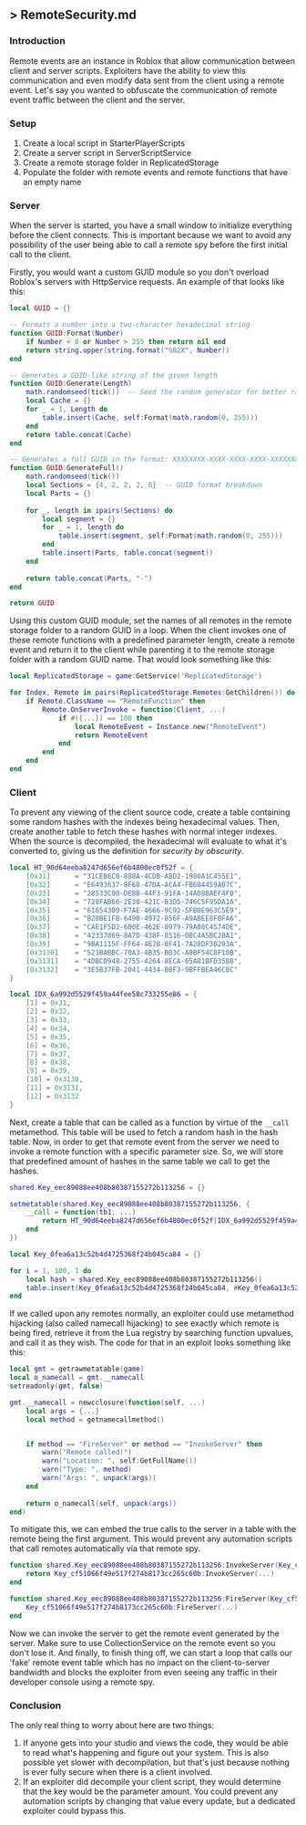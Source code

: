 ## > RemoteSecurity.md
### Introduction
Remote events are an instance in Roblox that allow communication between client and server scripts.
Exploiters have the ability to view this communication and even modify data sent from the client using a remote event.
Let's say you wanted to obfuscate the communication of remote event traffic between the client and the server.

### Setup
1. Create a local script in StarterPlayerScripts
2. Create a server script in ServerScriptService
3. Create a remote storage folder in ReplicatedStorage
4. Populate the folder with remote events and remote functions that have an empty name

### Server
When the server is started, you have a small window to initialize everything before the client connects.
This is important because we want to avoid any possibility of the user being able to call a remote spy before the first initial call to the client.

Firstly, you would want a custom GUID module so you don't overload Roblox's servers with HttpService requests.
An example of that looks like this:
```lua
local GUID = {}

-- Formats a number into a two-character hexadecimal string
function GUID:Format(Number)
    if Number < 0 or Number > 255 then return nil end
    return string.upper(string.format("%02X", Number))
end

-- Generates a GUID-like string of the given length
function GUID:Generate(Length)
    math.randomseed(tick())  -- Seed the random generator for better randomness
    local Cache = {}
    for _ = 1, Length do
        table.insert(Cache, self:Format(math.random(0, 255)))
    end
    return table.concat(Cache)
end

-- Generates a full GUID in the format: XXXXXXXX-XXXX-XXXX-XXXX-XXXXXXXXXXXX
function GUID:GenerateFull()
    math.randomseed(tick())
    local Sections = {4, 2, 2, 2, 6}  -- GUID format breakdown
    local Parts = {}
    
    for _, length in ipairs(Sections) do
        local segment = {}
        for _ = 1, length do
            table.insert(segment, self:Format(math.random(0, 255)))
        end
        table.insert(Parts, table.concat(segment))
    end
    
    return table.concat(Parts, "-")
end

return GUID
```

Using this custom GUID module, set the names of all remotes in the remote storage folder to a random GUID in a loop.
When the client invokes one of these remote functions with a predefined parameter length, create a remote event and return it to the client while parenting it to the remote storage folder with a random GUID name.
That would look something like this:
```lua
local ReplicatedStorage = game:GetService('ReplicatedStorage')

for Index, Remote in pairs(ReplicatedStorage.Remotes:GetChildren()) do
	if Remote.ClassName == "RemoteFunction" then
		Remote.OnServerInvoke = function(Client, ...)
			if #({...}) == 100 then
				local RemoteEvent = Instance.new("RemoteEvent")
				return RemoteEvent
			end
		end
	end
end
```

### Client
To prevent any viewing of the client source code, create a table containing some random hashes with the indexes being hexadecimal values.
Then, create another table to fetch these hashes with normal integer indexes.
When the source is decompiled, the hexadecimal will evaluate to what it's converted to, giving us the definition for *security by obscurity*.
```lua
local HT_90d64eeba8247d656ef6b4800ec0f52f = {
    [0x31]      = "31CEB6C0-888A-4CDB-ABD2-1980A1C455E1",
    [0x32]      = "E6493637-8F68-47DA-ACA4-FB604459A07C",
    [0x33]      = "28533C00-DEBB-44F3-91FA-14A088AEF4F0",
    [0x34]      = "728FAB66-2E30-421C-B3D5-746C5F95DA1A",
    [0x35]      = "61654309-F7AE-4666-9C92-5FB0E963C5E9",
    [0x36]      = "B20BE1FB-6490-4972-856F-A9ABEE8F0FA6",
    [0x37]      = "CAE1F5D2-600E-462E-8979-79A08C4574DE",
    [0x38]      = "42337869-8A7D-438F-8516-0BC4A5BC28A1",
    [0x39]      = "9BA1115F-FF64-4E78-8F41-7A28DF30293A",
    [0x3130]    = "521BABBC-70A3-4B35-B03C-A0BF54C8F10B",
    [0x3131]    = "4DBCD948-2755-4264-8ECA-65A81BFD35B8",
    [0x3132]    = "3E5B37FB-2041-4434-B0F3-9BFFBEA46CBC"
}

local IDX_6a992d5529f459a44fee58c733255e86 = {
    [1] = 0x31,
    [2] = 0x32,
    [3] = 0x33,
    [4] = 0x34,
    [5] = 0x35,
    [6] = 0x36,
    [7] = 0x37,
    [8] = 0x38,
    [9] = 0x39,
    [10] = 0x3130,
    [11] = 0x3131,
    [12] = 0x3132
}
```

Next, create a table that can be called as a function by virtue of the `__call` metamethod.
This table will be used to fetch a random hash in the hash table.
Now, in order to get that remote event from the server we need to invoke a remote function with a specific parameter size.
So, we will store that predefined amount of hashes in the same table we call to get the hashes.
```lua
shared.Key_eec89088ee408b80387155272b113256 = {}

setmetatable(shared.Key_eec89088ee408b80387155272b113256, {
    __call = function(tb1, ...)
        return HT_90d64eeba8247d656ef6b4800ec0f52f[IDX_6a992d5529f459a44fee58c733255e86[math.random(1, #IDX_6a992d5529f459a44fee58c733255e86)]]
    end
})

local Key_0fea6a13c52b4d4725368f24b045ca84 = {}

for i = 1, 100, 1 do
    local hash = shared.Key_eec89088ee408b80387155272b113256()
    table.insert(Key_0fea6a13c52b4d4725368f24b045ca84, #Key_0fea6a13c52b4d4725368f24b045ca84+1, hash)
end
```

If we called upon any remotes normally, an exploiter could use metamethod hijacking (also called namecall hijacking) to see exactly which remote is being fired, retrieve it from the Lua registry by searching function upvalues, and call it as they wish.
The code for that in an exploit looks something like this:
```lua
local gmt = getrawmetatable(game)
local o_namecall = gmt.__namecall
setreadonly(gmt, false)

gmt.__namecall = newcclosure(function(self, ...)
    local args = {...}
    local method = getnamecallmethod()


    if method == "FireServer" or method == "InvokeServer" then
        warn("Remote called!")
        warn("Location: ", self:GetFullName())
        warn("Type: ", method)
        warn("Args: ", unpack(args))
    end
    
    return o_namecall(self, unpack(args))
end)
```

To mitigate this, we can embed the true calls to the server in a table with the remote being the first argument.
This would prevent any automation scripts that call remotes automatically via that remote spy.
```lua
function shared.Key_eec89088ee408b80387155272b113256:InvokeServer(Key_cf51066f49e517f274b8173cc265c60b, ...)
    return Key_cf51066f49e517f274b8173cc265c60b:InvokeServer(...)
end

function shared.Key_eec89088ee408b80387155272b113256:FireServer(Key_cf51066f49e517f274b8173cc265c60b, ...)
    Key_cf51066f49e517f274b8173cc265c60b:FireServer(...)
end
```

Now we can invoke the server to get the remote event generated by the server.
Make sure to use CollectionService on the remote event so you don't lose it.
And finally, to finish thing off, we can start a loop that calls our 'fake' remote event table which has no impact on the client-to-server bandwidth and blocks the exploiter from even seeing any traffic in their developer console using a remote spy.

### Conclusion
The only real thing to worry about here are two things:
1. If anyone gets into your studio and views the code, they would be able to read what's happening and figure out your system. This is also possible yet slower with decompilation, but that's just because nothing is ever fully secure when there is a client involved.
2. If an exploiter did decompile your client script, they would determine that the key would be the parameter amount. You could prevent any automation scripts by changing that value every update, but a dedicated exploiter could bypass this.
